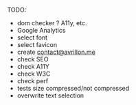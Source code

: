 TODO:

- dom checker ? A11y, etc.
- Google Analytics
- select font
- select favicon
- create contact@avrillon.me
- check SEO
- check A11Y
- check W3C
- check perf
- tests size compressed/not compressed
- overwrite text selection
